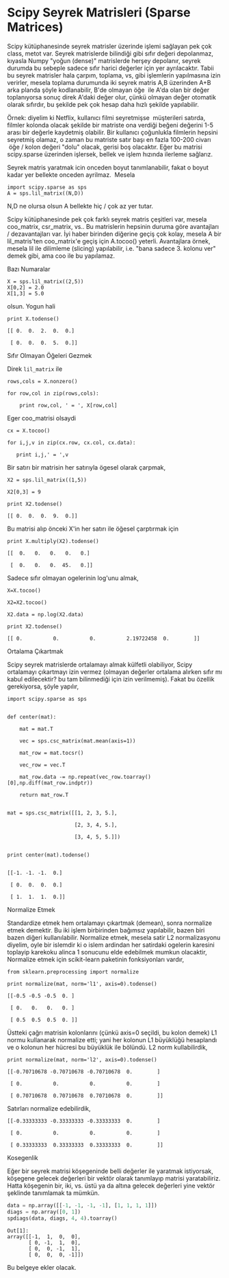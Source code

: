 # Scipy Seyrek Matrisleri (Sparse Matrices)

Scipy kütüphanesinde seyrek matrisler üzerinde işlemi sağlayan pek çok
class, metot var. Seyrek matrislerde bilindiği gibi sıfır değeri
depolanmaz, kıyasla Numpy "yoğun (dense)" matrislerde herşey
depolanır, seyrek durumda bu sebeple sadece sıfır harici değerler için
yer ayrılacaktır. Tabii bu seyrek matrisler hala çarpım, toplama, vs,
gibi işlemlerin yapılmasına izin verirler, mesela toplama durumunda
iki seyrek matris A,B üzerinden A+B arka planda şöyle kodlanabilir,
B'de olmayan öğe  ile A'da olan bir değer toplanıyorsa sonuç direk
A'daki değer olur, çünkü olmayan değer otomatik olarak sıfırdır, bu
şekilde pek çok hesap daha hızlı şekilde yapılabilir.

Örnek: diyelim ki Netflix, kullanıcı filmi seyretmişse  müşterileri
satırda, filmler kolonda olacak şekilde bir matriste ona verdiği
beğeni değerini 1-5 arası bir değerle kaydetmiş olabilir. Bir
kullanıcı çoğunlukla filmlerin hepsini seyretmiş olamaz, o zaman bu
matriste satır başı en fazla 100-200 civarı  öğe / kolon değeri "dolu"
olacak, gerisi boş olacaktır. Eğer bu matrisi scipy.sparse üzerinden
işlersek, bellek ve işlem hızında ilerleme sağlarız.

Seyrek matris yaratmak icin onceden boyut tanımlanabilir, fakat o
boyut kadar yer bellekte onceden ayrilmaz.  Mesela

```
import scipy.sparse as sps
A = sps.lil_matrix((N,D)) 
```

N,D ne olursa olsun A bellekte hiç / çok az yer tutar.

Scipy kütüphanesinde pek çok farklı seyrek matris çeşitleri var,
mesela coo_matrix, csr_matrix, vs.. Bu matrislerin hepsinin duruma
göre avantajları / dezavantajları var. İyi haber birinden diğerine
geçiş çok kolay, mesela A bir lil_matris'ten coo_matrix'e geçiş için
A.tocoo() yeterli. Avantajlara örnek, mesela lil ile dilimleme
(slicing) yapılabilir, i.e. "bana sadece 3. kolonu ver" demek gibi,
ama coo ile bu yapılamaz.

Bazı Numaralar

```
X = sps.lil_matrix((2,5))
X[0,2] = 2.0  
X[1,3] = 5.0
```

olsun. Yogun hali

```
print X.todense()
```

```
[[ 0.  0.  2.  0.  0.]

 [ 0.  0.  0.  5.  0.]]
```

Sıfır Olmayan Öğeleri Gezmek 

Direk `lil_matrix` ile

```
rows,cols = X.nonzero()

for row,col in zip(rows,cols):

    print row,col, ' = ', X[row,col]
```

Eger coo_matrisi olsaydi

```
cx = X.tocoo()

for i,j,v in zip(cx.row, cx.col, cx.data):

   print i,j,' = ',v
```

Bir satırı bir matrisin her satırıyla ögesel olarak çarpmak, 

```
X2 = sps.lil_matrix((1,5))

X2[0,3] = 9

print X2.todense()
```

```
[[ 0.  0.  0.  9.  0.]]
```

Bu matrisi alıp önceki X'in her satırı ile öğesel çarptırmak için 

```
print X.multiply(X2).todense()
```

```
[[  0.   0.   0.   0.   0.]

 [  0.   0.   0.  45.   0.]]
```

Sadece sıfır olmayan ogelerinin log'unu almak, 

```
X=X.tocoo()

X2=X2.tocoo()

X2.data = np.log(X2.data)

print X2.todense()
```

```
[[ 0.          0.          0.          2.19722458  0.        ]]
```

Ortalama Çıkartmak

Scipy seyrek matrislerde ortalamayı almak külfetli olabiliyor, Scipy
ortalamayı çıkartmayı izin vermez (olmayan değerler ortalama alırken
sıfır mı kabul edilecektir? bu tam bilinmediği için izin
verilmemiş). Fakat bu özellik gerekiyorsa, şöyle yapılır,

```
import scipy.sparse as sps


def center(mat):

    mat = mat.T

    vec = sps.csc_matrix(mat.mean(axis=1))

    mat_row = mat.tocsr()

    vec_row = vec.T

    mat_row.data -= np.repeat(vec_row.toarray()[0],np.diff(mat_row.indptr))

    return mat_row.T


mat = sps.csc_matrix([[1, 2, 3, 5.],

                      [2, 3, 4, 5.],

                      [3, 4, 5, 5.]])


print center(mat).todense()


[[-1. -1. -1.  0.]

 [ 0.  0.  0.  0.]

 [ 1.  1.  1.  0.]]
```

Normalize Etmek 

Standardize etmek hem ortalamayı çıkartmak (demean), sonra normalize
etmek demektir. Bu iki işlem birbirinden bağımsız yapılabilir, bazen
biri bazen diğeri kullanılabilir. Normalize etmek, mesela satir L2
normalizasyonu diyelim, oyle bir islemdir ki o islem ardindan her
satirdaki ogelerin karesini toplayip karekoku alinca 1 sonucunu elde
edebilmek mumkun olacaktir, Normalize etmek için scikit-learn
paketinin fonksiyonları vardır, 

```
from sklearn.preprocessing import normalize

print normalize(mat, norm='l1', axis=0).todense()
```

```
[[-0.5 -0.5 -0.5  0. ]

 [ 0.   0.   0.   0. ]

 [ 0.5  0.5  0.5  0. ]]
```

Üstteki çağrı matrisin kolonlarını (çünkü axis=0 seçildi, bu kolon
demek) L1 normu kullanarak normalize etti; yani her kolonun L1
büyüklüğü hesaplandı ve o kolonun her hücresi bu büyüklük ile
bölündü. L2 norm kullabilirdik,

```
print normalize(mat, norm='l2', axis=0).todense()
```

```
[[-0.70710678 -0.70710678 -0.70710678  0.        ]

 [ 0.          0.          0.          0.        ]

 [ 0.70710678  0.70710678  0.70710678  0.        ]]
```

Satırları normalize edebilirdik, 

```
[[-0.33333333 -0.33333333 -0.33333333  0.        ]

 [ 0.          0.          0.          0.        ]

 [ 0.33333333  0.33333333  0.33333333  0.        ]]
```

Kosegenlik

Eğer bir seyrek matrisi köşegeninde belli değerler ile yaratmak
istiyorsak, köşegene gelecek değerleri bir vektör olarak tanımlayıp
matrisi yaratabiliriz. Hatta köşegenin bir, iki, vs. üstü ya da altına
gelecek değerleri yine vektör şeklinde tanımlamak ta mümkün.

```python
data = np.array([[-1, -1, -1, -1], [1, 1, 1, 1]])
diags = np.array([0, 1])
spdiags(data, diags, 4, 4).toarray()
```

```text
Out[1]: 
array([[-1,  1,  0,  0],
       [ 0, -1,  1,  0],
       [ 0,  0, -1,  1],
       [ 0,  0,  0, -1]])
```



Bu belgeye ekler olacak. 








